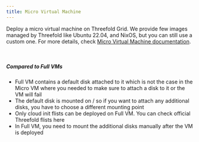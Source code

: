 ```yaml
---
title: Micro Virtual Machine
---
```


Deploy a micro virtual machine on Threefold Grid. We provide few images managed by Threefold like Ubuntu 22.04, and NixOS, but you can still use a custom one. For more details, check [Micro Virtual Machine documentation](https://manual.grid.tf/playground/vm.html).

<br />

##### Compared to Full VMs

- Full VM contains a default disk attached to it which is not the case in the Micro VM where you needed to make sure to attach a disk to it or the VM will fail
- The default disk is mounted on / so if you want to attach any additional disks, you have to choose a different mounting point
- Only cloud init flists can be deployed on Full VM. You can check official Threefold flists here
- In Full VM, you need to mount the additional disks manually after the VM is deployed
